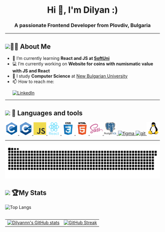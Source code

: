 <!-- 
  You can mix HTML and Markdown to achieve your desired layout.
  Centering content can be done by wrapping elements in <div align="center"> ... </div>.
-->

<div align="center">
  <h1>Hi 👋, I'm Dilyan :)</h1>
  <h3>A passionate Frontend Developer from Plovdiv, Bulgaria</h3>
</div>

---
<div align="left">
<h2><img src = "https://media2.giphy.com/media/QssGEmpkyEOhBCb7e1/giphy.gif?cid=ecf05e47a0n3gi1bfqntqmob8g9aid1oyj2wr3ds3mg700bl&rid=giphy.gif" width = 18px>👨‍💻 About Me</h2>
</div>

- 🌱 I’m currently learning **React and JS at [SoftUni](https://softuni.bg/)**
- 💻 I’m currently working on **Website for coins with numismatic value with JS and React**  
- 💬 I study **Computer Science** at [New Bulgarian University](https://www.nbu.bg/) 
- 📫 How to reach me: <p>  </p>
  [![LinkedIn](https://img.shields.io/badge/LinkedIn-Profile-blue?logo=linkedin)](https://www.linkedin.com/in/dilyanyanev/)

---
<div align="left">
<h2> <img src = "https://media2.giphy.com/media/QssGEmpkyEOhBCb7e1/giphy.gif?cid=ecf05e47a0n3gi1bfqntqmob8g9aid1oyj2wr3ds3mg700bl&rid=giphy.gif" width = 18px> 🚀 Languages and tools </h2>
</div>

<!-- Icons are displayed inline; adjust width/height to your preference -->
<p align="left">
  <a href="https://raw.githubusercontent.com/devicons/devicon/master/icons/c/c-original.svg" target="_blank">
    <img src="https://raw.githubusercontent.com/devicons/devicon/master/icons/c/c-original.svg" alt="c" width="42" height="42" />
  </a>
  <a href="https://raw.githubusercontent.com/devicons/devicon/master/icons/cplusplus/cplusplus-original.svg" target="_blank">
    <img src="https://raw.githubusercontent.com/devicons/devicon/master/icons/cplusplus/cplusplus-original.svg" alt="cplusplus" width="42" height="42" />
  </a>
  <a href="https://raw.githubusercontent.com/devicons/devicon/master/icons/javascript/javascript-original.svg" target="_blank">
    <img src="https://raw.githubusercontent.com/devicons/devicon/master/icons/javascript/javascript-original.svg" alt="javascript" width="42" height="42" />
  </a>
  <a href="https://raw.githubusercontent.com/devicons/devicon/master/icons/react/react-original-wordmark.svg" target="_blank">
    <img src="https://raw.githubusercontent.com/devicons/devicon/master/icons/react/react-original-wordmark.svg" alt="react" width="42" height="42" />
  </a>
  <a href="https://raw.githubusercontent.com/devicons/devicon/master/icons/css3/css3-original-wordmark.svg" target="_blank">
    <img src="https://raw.githubusercontent.com/devicons/devicon/master/icons/css3/css3-original-wordmark.svg" alt="css3" width="42" height="42" />
  </a>
  <a href="https://raw.githubusercontent.com/devicons/devicon/master/icons/html5/html5-original-wordmark.svg" target="_blank">
    <img src="https://raw.githubusercontent.com/devicons/devicon/master/icons/html5/html5-original-wordmark.svg" alt="html5" width="42" height="42" />
  </a>
  <a href="https://raw.githubusercontent.com/devicons/devicon/master/icons/sass/sass-original.svg" target="_blank">
    <img src="https://raw.githubusercontent.com/devicons/devicon/master/icons/sass/sass-original.svg" alt="sass" width="42" height="42" />
  </a>
 
  </a>
  <a href="https://raw.githubusercontent.com/devicons/devicon/master/icons/postgresql/postgresql-original-wordmark.svg" target="_blank">
    <img src="https://raw.githubusercontent.com/devicons/devicon/master/icons/postgresql/postgresql-original-wordmark.svg" alt="postgresql" width="42" height="42" />
  </a>
  <a href="https://www.vectorlogo.zone/logos/figma/figma-icon.svg" target="_blank">
    <img src="https://www.vectorlogo.zone/logos/figma/figma-icon.svg" alt="figma" width="42" height="42" />
  </a>
  <a href="https://www.vectorlogo.zone/logos/git-scm/git-scm-icon.svg" target="_blank">
    <img src="https://www.vectorlogo.zone/logos/git-scm/git-scm-icon.svg" alt="git" width="42" height="42" />
  </a>
  <a href="https://raw.githubusercontent.com/devicons/devicon/master/icons/linux/linux-original.svg" target="_blank">
    <img src="https://raw.githubusercontent.com/devicons/devicon/master/icons/linux/linux-original.svg" alt="linux" width="42" height="42" />
  </a>
</p>

---

<!-- Light and Dark mode support-->
<picture>
  <source media="(prefers-color-scheme: dark)" srcset="https://raw.githubusercontent.com/Dilyannn/Dilyannn/output/github-snake-dark.svg" />
  <source media="(prefers-color-scheme: light)" srcset="https://raw.githubusercontent.com/Dilyannn/Dilyannn/output/github-snake.svg" />
  <img alt="github-snake" src="https://raw.githubusercontent.com/Dilyannn/Dilyannn/output/github-snake.svg" />
</picture>

<!-- GitHub Stats & Trophies -->
<div align="left">
  <h2><img src = "https://media2.giphy.com/media/QssGEmpkyEOhBCb7e1/giphy.gif?cid=ecf05e47a0n3gi1bfqntqmob8g9aid1oyj2wr3ds3mg700bl&rid=giphy.gif" width = 18px>
    🏆My Stats</h2>
</div>
<picture>
  <source 
    media="(prefers-color-scheme: dark)" 
    srcset="https://github-readme-stats.vercel.app/api/top-langs/?username=Dilyannn&layout=compact&theme=dark" />
  <source 
    media="(prefers-color-scheme: light)" 
    srcset="https://github-readme-stats.vercel.app/api/top-langs/?username=Dilyannn&layout=compact&theme=default" />
  <img 
    alt="Top Langs" 
    src="https://github-readme-stats.vercel.app/api/top-langs/?username=Dilyannn&layout=compact&theme=default" />
</picture> <br> </br>

<table>
  <tr>
    <td>
      <a href="https://github.com/Dilyannn/github-readme-stats">
        <picture>
          <source media="(prefers-color-scheme: dark)" srcset="https://github-readme-stats.vercel.app/api?username=Dilyannn&show_icons=true&theme=tokyonight" />
          <source media="(prefers-color-scheme: light)" srcset="https://github-readme-stats.vercel.app/api?username=Dilyannn&show_icons=true&theme=default" />
          <img alt="Dilyannn's GitHub stats" src="https://github-readme-stats.vercel.app/api?username=Dilyannn&show_icons=true&theme=default" />
        </picture>
      </a>
    </td>
    <td>
      <a href="https://git.io/streak-stats">
        <picture>
          <source media="(prefers-color-scheme: dark)" srcset="https://streak-stats.demolab.com?user=Dilyannn&theme=tokyonight" />
          <source media="(prefers-color-scheme: light)" srcset="https://streak-stats.demolab.com?user=Dilyannn&theme=default" />
          <img alt="GitHub Streak" src="https://streak-stats.demolab.com?user=Dilyannn&theme=default" />
        </picture>
      </a>
    </td>
  </tr>
</table>




